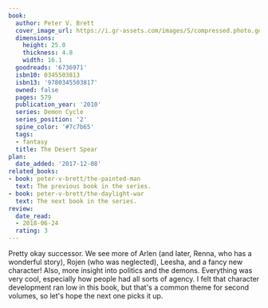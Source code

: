 ```yaml
---
book:
  author: Peter V. Brett
  cover_image_url: https://i.gr-assets.com/images/S/compressed.photo.goodreads.com/books/1388219761l/6736971.jpg
  dimensions:
    height: 25.0
    thickness: 4.8
    width: 16.1
  goodreads: '6736971'
  isbn10: 0345503813
  isbn13: '9780345503817'
  owned: false
  pages: 579
  publication_year: '2010'
  series: Demon Cycle
  series_position: '2'
  spine_color: '#7c7b65'
  tags:
  - fantasy
  title: The Desert Spear
plan:
  date_added: '2017-12-08'
related_books:
- book: peter-v-brett/the-painted-man
  text: The previous book in the series.
- book: peter-v-brett/the-daylight-war
  text: The next book in the series.
review:
  date_read:
  - 2018-06-24
  rating: 3
---
```


Pretty okay successor. We see more of Arlen (and later, Renna, who has a wonderful story), Rojen (who was neglected), Leesha, and a fancy new character! Also, more insight into politics and the demons. Everything was very cool, especially how people had all sorts of agency. I felt that character development ran low in this book, but that's a common theme for second volumes, so let's hope the next one picks it up.
